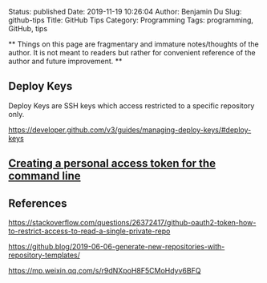 Status: published
Date: 2019-11-19 10:26:04
Author: Benjamin Du
Slug: github-tips
Title: GitHub Tips
Category: Programming
Tags: programming, GitHub, tips

**
Things on this page are fragmentary and immature notes/thoughts of the author.
It is not meant to readers but rather for convenient reference of the author and future improvement.
**


## Deploy Keys

Deploy Keys are SSH keys which access restricted to a specific repository only.

https://developer.github.com/v3/guides/managing-deploy-keys/#deploy-keys

## [Creating a personal access token for the command line](https://help.github.com/en/github/authenticating-to-github/creating-a-personal-access-token-for-the-command-line)

## References

https://stackoverflow.com/questions/26372417/github-oauth2-token-how-to-restrict-access-to-read-a-single-private-repo


https://github.blog/2019-06-06-generate-new-repositories-with-repository-templates/

https://mp.weixin.qq.com/s/r9dNXpoH8F5CMoHdyv6BFQ
